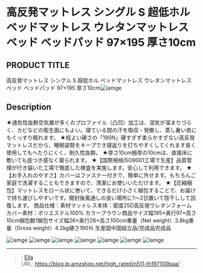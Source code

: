# 高反発マットレス シングル S 超低ホル ベッドマットレス ウレタンマットレス ベッド ベッドパッド 97×195 厚さ10cm


## PRODUCT TITLE 

高反発マットレス シングル S 超低ホル ベッドマットレス ウレタンマットレス ベッド ベッドパッド 97×195 厚さ10cm![iamge](https://b2bfiles1.gigab2b.cn/image/wkseller/303/197100床垫/棕/20201022_b61856ee1ec57e16982f27df08099afc.jpg)

## Description

★通気性抜群空気層が多くのプロファイル（凸凹）加工は、湿気が溜まりづらく、カビなどの衛生面にもよい。寝ている間の汗を吸収・発散し、蒸し暑い夜にもぐっすり眠れます。
★程よい硬さの「190N」硬すぎず柔らかすぎない高反発マットレスだから、睡眠姿勢をキープでき寝返りを打ちやすくしてくれます長く使用してもへたりにくく、耐久性抜群。
★厚さ10cm極厚の10cmは、直接床に敷いても底つき感なく寝られます。
★【国際規格ISO9001工場で生産】品質管理が行き届いた工場で徹底した検査を実施します。安心して利用できます。
★【お手入れのやすさ】カバーはファスナー付きで、簡単に外せます。もちろんご家庭で洗濯することもできますので、清潔にお使いいただけます。
★【圧縮梱包】マットレスをロール状に巻いて、できるだけ小さく梱包することで、お届けで持ち運びしやすいです。開封後風通しの良い場所に1～2日置いて陰干しして回復します。
商品仕様：素材マットレス本体：密度25D高反発ウレタンフォーム カバー素材：ポリエステル100% カラーブラウン商品サイズ幅195×奥行97×高さ10cm梱包数1梱包サイズ幅26×奥行26×高さ100cm重量（Net weight）3.8kg重量（Gross weight）4.2kg硬さ190Ｎ 生産国中国組立品/完成品完成品



![iamge](https://b2bfiles1.gigab2b.cn/image/wkseller/303/197100床垫/棕/20201021_99b195430cc65a7e28d5a9aa7359d7c1.jpg)
![iamge](https://b2bfiles1.gigab2b.cn/image/wkseller/303/197100床垫/棕/20201021_fe9057e0cf3af745496e7426312a54cc.jpg)
![iamge](https://b2bfiles1.gigab2b.cn/image/wkseller/303/197100床垫/20201021_1ee6fcac628568d6172e904fb952d87e.jpg)
![iamge](https://b2bfiles1.gigab2b.cn/image/wkseller/303/197100床垫/20201021_48cee089c5ad2e195b255110e43f14a8.jpg)
![iamge](https://b2bfiles1.gigab2b.cn/image/wkseller/303/197100床垫/20201021_7aa861f53b296dca49469cc3617f43cb.jpg)
![iamge](https://b2bfiles1.gigab2b.cn/image/wkseller/303/197100床垫/20201021_831142f73fa4558009f46ab1c164b7da.jpg)
![iamge](https://b2bfiles1.gigab2b.cn/image/wkseller/303/197100床垫/20201021_cb84fd5eb3c91338a57f214b6b791a8e.jpg)


---

> : [Ella](https://blog.jp.amzshop.net/)  
> URL: https://blog.jp.amzshop.net/high_rated/n511-th197100baa/  

